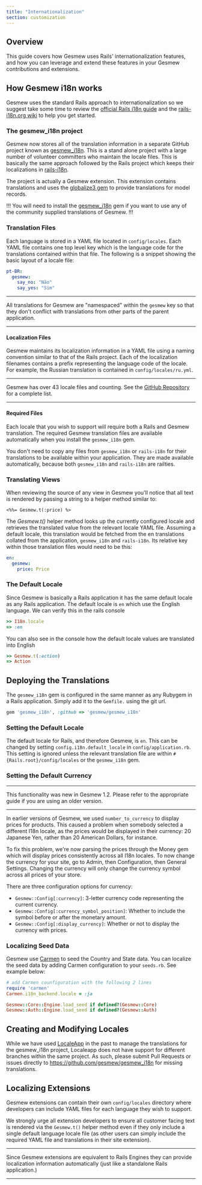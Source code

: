 ```yaml
---
title: "Internationalization"
section: customization
---
```


## Overview

This guide covers how Gesmew uses Rails' internationalization features, and how
you can leverage and extend these features in your Gesmew contributions and
extensions.

## How Gesmew i18n works

Gesmew uses the standard Rails approach to internationalization so we suggest
take some time to review the [official Rails i18n
guide](http://guides.rubyonrails.org/i18n.html) and the
[rails-i18n.org wiki](http://rails-i18n.org/wiki) to help you get started.

### The gesmew_i18n project

Gesmew now stores all of the translation information in a separate GitHub project
known as [gesmew_i18n](https://github.com/gesmew/gesmew_i18n). This is a stand
alone project with a large number of volunteer committers who maintain the
locale files. This is basically the same approach followed by the Rails project
which keeps their localizations in
[rails-i18n](https://github.com/svenfuchs/rails-i18n).

The project is actually a Gesmew extension. This extension contains translations and
uses the [globalize3 gem](https://github.com/svenfuchs/globalize3) to provide
translations for model records.

!!!
You will need to install the [gesmew_i18n](https://github.com/gesmew/gesmew_i18n)
gem if you want to use any of the community supplied translations of Gesmew.
!!!

### Translation Files

Each language is stored in a YAML file located in `config/locales`. Each YAML
file contains one top level key which is the language code for the translations
contained within that file.  The following is a snippet showing the basic layout
of a locale file:

```yaml
pt-BR:
  gesmew:
    say_no: "Não"
    say_yes: "Sim"
```

***
All translations for Gesmew are "namespaced" within the `gesmew` key so that they
don't conflict with translations from other parts of the parent application.
***

#### Localization Files

Gesmew maintains its localization information in a YAML file using a naming
convention similar to that of the Rails project.  Each of the localization
filenames contains a prefix representing the language code of the locale. For
example, the Russian translation is contained in `config/locales/ru.yml`.

***
Gesmew has over 43 locale files and counting.  See the [GitHub
Repository](https://github.com/gesmew/gesmew_i18n/tree/master/config/locales) for a
complete list.
***

#### Required Files

Each locale that you wish to support will require both a Rails and Gesmew
translation.  The required Gesmew translation files are available automatically
when you install the `gesmew_i18n` gem.

You don't need to copy any files from `gesmew_i18n` or `rails-i18n` for their
translations to be available within your application. They are made available
automatically, because both `gesmew_i18n` and `rails-i18n` are railties.

### Translating Views

When reviewing the source of any view in Gesmew you'll notice that all text is
rendered by passing a string to a helper method similar to:

```erb
<%%= Gesmew.t(:price) %>
```

The *Gesmew.t()* helper method looks up the currently configured locale and retrieves
the translated value from the relevant locale YAML file. Assuming a default
locale, this translation would be fetched from the en translations collated from
the application, `gesmew_i18n` and `rails-i18n`. Its relative key within those
translation files would need to be this:

```yaml
en:
  gesmew:
    price: Price
```

### The Default Locale

Since Gesmew is basically a Rails application it has the same default locale as
any Rails application.  The default locale is `en` which use the English
language.  We can verify this in the rails console

```ruby
>> I18n.locale
=> :en
```

You can also see in the console how the default locale values are translated
into English

```ruby
>> Gesmew.t(:action)
=> Action
```

## Deploying the Translations

The `gesmew_i18n` gem is configured in the same manner as any Rubygem in a Rails
application.  Simply add it to the `Gemfile.` using the git url.

```ruby
gem 'gesmew_i18n', :github => 'gesmew/gesmew_i18n'
```

### Setting the Default Locale

The default locale for Rails, and therefore Gesmew, is `en`. This can be changed by setting
`config.i18n.default_locale` in `config/application.rb`. This setting is ignored
unless the relevant translation file are within `#{Rails.root}/config/locales`
or the `gesmew_i18n` gem.

### Setting the Default Currency

***
This functionality was new in Gesmew 1.2. Please refer to the appropriate
guide if you are using an older version.
***

In earlier versions of Gesmew, we used `number_to_currency` to display prices for
products. This caused a problem when somebody selected a different I18n locale,
as the prices would be displayed in their currency: 20 Japanese Yen, rather than
20 American Dollars, for instance.

To fix this problem, we're now parsing the prices through the Money gem which
will display prices consistently across all I18n locales. To now change the
currency for your site, go to Admin, then Configuration, then General Settings.
Changing the currency will only change the currency symbol across all prices of
your store.

There are three configuration options for currency:

* `Gesmew::Config[:currency]`: 3-letter currency code representing the current currency.
* `Gesmew::Config[:currency_symbol_position]`: Whether to include the symbol before or after the monetary amount.
* `Gesmew::Config[:display_currency]`: Whether or not to display the currency with prices.

### Localizing Seed Data

Gesmew use [Carmen](https://github.com/jim/carmen) to seed the Country and State data. You can localize the seed data by adding Carmen configuration to your `seeds.rb`. See example below:

```ruby
# add Carmen counfiguration with the following 2 lines
require 'carmen'
Carmen.i18n_backend.locale = :ja

Gesmew::Core::Engine.load_seed if defined?(Gesmew::Core)
Gesmew::Auth::Engine.load_seed if defined?(Gesmew::Auth)
```

## Creating and Modifying Locales

While we have used [LocaleApp](http://localeapp.com) in the past to manage the translations for the gesmew_i18n project, Localeapp does not have support for different branches within the same project. As such, please submit Pull Requests or issues directly to https://github.com/gesmew/gesmew_i18n for missing translations.

## Localizing Extensions

Gesmew extensions can contain their own `config/locales` directory where
developers can include YAML files for each language they wish to support.

We strongly urge all extension developers to ensure all customer facing text is
rendered via the `Gesmew.t()` helper method even if they only include a single default
language locale file (as other users can simply include the required YAML file
and translations in their site extension).

***
Since Gesmew extensions are equivalent to Rails Engines they can provide
localization information automatically (just like a standalone Rails
application.)
***
